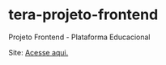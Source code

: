 # tera-projeto-frontend
Projeto Frontend - Plataforma Educacional


Site: <a href="https://lyazmat.github.io/tera-projeto-frontend/">Acesse aqui.</a>
